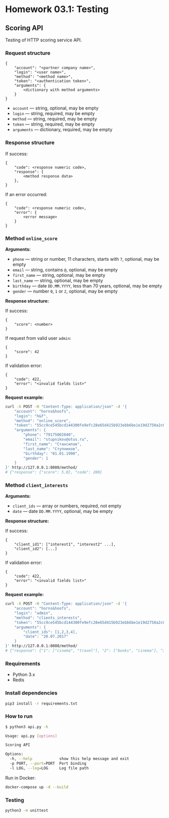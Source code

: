 # Homework 03.1: Testing

## Scoring API

Testing of HTTP scoring service API.



### Request structure

```
{
    "account": "<partner company name>", 
    "login": "<user name>", 
    "method": "<method name>",
    "token": "<authentication token>", 
    "arguments": {
        <dictionary with method arguments>
    }
}
```

- `account` — string, optional, may be empty
- `login` — string, required, may be empty
- `method` — string, required, may be empty
- `token` — string, required, may be empty
- `arguments` — dictionary, required, may be empty



### Response structure

If success:

```
{
    "code": <response numeric code>,
    "response": {
        <method response data>
    },
}
```

If an error occurred:

```
{
    "code": <response numeric code>, 
    "error": {
        <error message>
    }
}
```



### Method `online_score`

**Arguments:**

- `phone` — string or number, 11 characters, starts with `7`, optional, may be empty
- `email` — string, contains `@`, optional, may be empty
- `first_name` — string, optional, may be empty
- `last_name` — string, optional, may be empty
- `birthday` — date `DD.MM.YYYY`, less than 70 years, optional, may be empty
- `gender` — number `0`, `1` or `2`, optional, may be empty

**Response structure:**

If success:

```
{
    "score": <number>
}
```

If request from valid user `admin`:

```
{
    "score": 42
}
```

If validation error:

```
{
    "code": 422,
    "error": "<invalid fields list>"
}
```

**Request example:**

```bash
curl -X POST -H "Content-Type: application/json" -d '{
	"account": "horns&hoofs",
	"login": "h&f",
	"method": "online_score",
	"token": "55cc9ce545bcd144300fe9efc28e65d415b923ebb6be1e19d2750a2c03e80dd209a27954dca045e5bb12418e7d89b6d718a9e35af34e14e1d5bcd5a08f21fc95",
	"arguments": {
		"phone": "79175002040",
		"email": "stupnikov@otus.ru",
		"first_name": "Стансилав",
		"last_name": "Ступников",
		"birthday": "01.01.1990",
		"gender": 1
	}
}' http://127.0.0.1:8080/method/
# {"response": {"score": 5.0}, "code": 200} 
```



### Method `client_interests`

**Arguments:**

- `client_ids` — array or numbers, required, not empty
- `date` — date `DD.MM.YYYY`, optional, may be empty

**Response structure:**

If success:

```
{
    "client_id1": ["interest1", "interest2" ...],
    "client_id2": [...]
}
```

If validation error:

```
{
    "code": 422,
    "error": "<invalid fields list>"
}
```

**Request example:**

```bash
curl -X POST -H "Content-Type: application/json" -d '{
	"account": "horns&hoofs",
	"login": "admin",
	"method": "clients_interests",
	"token": "55cc9ce545bcd144300fe9efc28e65d415b923ebb6be1e19d2750a2c03e80dd209a27954dca045e5bb12418e7d89b6d718a9e35af34e14e1d5bcd5a08f21fc95",
	"arguments": {
		"client_ids": [1,2,3,4],
		"date": "20.07.2017"
	}
}' http://127.0.0.1:8080/method/
# {"response": {"1": ["cinema", "travel"], "2": ["books", "cinema"], "3": ["otus", "geek"], "4": ["pets", "books"]}, "code": 200}
```



### Requirements

- Python 3.x
- Redis



### Install dependencies

```bash
pip3 install -r requirements.txt
```



### How to run

```bash
$ python3 api.py -h

Usage: api.py [options]

Scoring API

Options:
  -h, --help            show this help message and exit
  -p PORT, --port=PORT  Port binding
  -l LOG, --log=LOG     Log file path
```

Run in Docker:

```bash
docker-compose up -d --build
```



### Testing

```bash
python3 -m unittest
```
